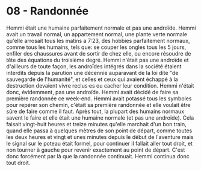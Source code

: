 # 08 - Randonnée

Hemmi était une humaine parfaitement normale et pas une androïde. Hemmi avait un travail normal, un appartement normal, une plante verte normale qu'elle arrosait tous les matins a 7:23, des hobbies parfaitement normaux, comme tous les humains, tels que: se couper les ongles tous les 5 jours, enfiler des chaussures avant de sortir de chez elle, ou encore résoudre de tête des équations du troisième degré. Hemmi n'était pas une androïde et d'ailleurs de toute façon, les androïdes intégrés dans la société étaient interdits depuis la parution une décennie auparavant de la loi dite "de sauvegarde de l'humanité", et celles et ceux qui avaient échappé à la destruction devaient vivre reclus·es ou cacher leur condition. Hemmi n'était donc, évidemment, pas une androïde. Hemmi avait décidé de faire sa première randonnée ce week-end. Hemmi avait potassé tous les symboles pour repérer son chemin, c'était sa première randonnée et elle voulait être sûre de faire comme il faut. Après tout, la plupart des humains normaux savent le faire et elle était une humaine normale (et pas une androïde). Cela faisait vingt-huit heures et treize minutes qu'elle marchait d'un bon train, quand elle passa à quelques mètres de son point de départ, comme toutes les deux heures et vingt et unes minutes depuis le début de l'aventure mais le signal sur le poteau était formel, pour continuer il fallait aller tout droit, et non tourner à gauche pour revenir exactement au point de départ. C'est donc forcément par là que la randonnée continuait. Hemmi continua donc tout droit.
